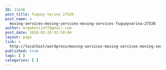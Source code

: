 ```yaml
---
ID: 11636
post_title: Fuquay Varina 27526
post_name: >
  moving-services-moving-services-moving-services-fuquayvarina-27526
author: mrgabonijeff@gmail.com
post_date: 2018-03-28 01:50:04
layout: page
link: >
  http://localhost/wordpress/moving-services-moving-services-moving-services-fuquayvarina-27526/
published: true
tags: [ ]
categories: [ ]
---
```

